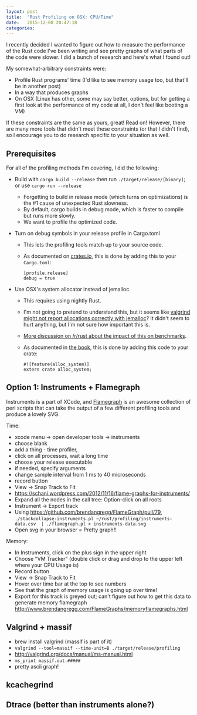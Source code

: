```yaml
---
layout: post
title:  "Rust Profiling on OSX: CPU/Time"
date:   2015-12-08 20:47:18
categories:
---
```


I recently decided I wanted to figure out how to measure the performance of the Rust code I've been writing and see pretty graphs of what parts of the code were slower. I did a bunch of research and here's what I found out!

My somewhat-arbitrary constraints were:

* Profile Rust programs' time (I'd like to see memory usage too, but that'll be in another post)
* In a way that produces graphs
* On OSX (Linux has other, some may say better, options, but for getting a first look at the performance of my code at all, I don't feel like booting a VM)

If these constraints are the same as yours, great! Read on! However, there are many more tools that didn't meet these constraints (or that I didn't find), so I encourage you to do research specific to your situation as well.

## Prerequisites

For all of the profiling methods I'm covering, I did the following:

* Build with `cargo build --release` then run `./target/release/[binary]`; or use `cargo run --release`
  * Forgetting to build in release mode (which turns on optimizations) is the #1 cause of unexpected Rust slowness.
  * By default, cargo builds in debug mode, which is faster to compile but runs more slowly.
  * We want to profile the optimized code.
* Turn on debug symbols in your release profile in Cargo.toml
  * This lets the profiling tools match up to your source code.
  * As documented on [crates.io](http://doc.crates.io/manifest.html#the-[profile.*]-sections), this is done by adding this to your `Cargo.toml`:

    ```
    [profile.release]
    debug = true
    ```

* Use OSX's system allocator instead of jemalloc
  * This requires using nightly Rust.
  * I'm not going to pretend to understand this, but it seems like [valgrind might not report allocations correctly with jemalloc](https://github.com/rust-lang/rust/issues/28224)? It didn't seem to hurt anything, but I'm not sure how important this is.
  * [More discussion on /r/rust about the impact of this on benchmarks](https://www.reddit.com/r/rust/comments/3p0ljg/forcing_rustc_to_use_the_system_allocator/).
  * As documented in [the book](http://doc.rust-lang.org/nightly/book/custom-allocators.html), this is done by adding this code to your crate:

    ```
    #![feature(alloc_system)]
    extern crate alloc_system;
    ```

## Option 1: Instruments + Flamegraph

Instruments is a part of XCode, and [Flamegraph](http://www.brendangregg.com/flamegraphs.html) is an awesome collection of perl scripts that can take the output of a few different profiling tools and produce a lovely SVG.



Time:

* xcode menu -> open developer tools -> instruments
* choose blank
* add a thing - time profiler,
* click on all processes, wait a long time
* choose your release executable
* if needed, specify arguments
* change sample interval from 1 ms to 40 microseconds
* record button
* View -> Snap Track to Fit
* https://schani.wordpress.com/2012/11/16/flame-graphs-for-instruments/
* Expand all the nodes in the call tree: Option-click on all roots
* Instrument -> Export track
* Using https://github.com/brendangregg/FlameGraph/pull/79, `./stackcollapse-instruments.pl ~/rust/profiling/instruments-data.csv  | ./flamegraph.pl > instruments-data.svg`
* Open svg in your browser = Pretty graph!!

Memory:

* In Instruments, click on the plus sign in the upper right
* Choose "VM Tracker" (double click or drag and drop to the upper left where your CPU Usage is)
* Record button
* View -> Snap Track to Fit
* Hover over time bar at the top to see numbers
* See that the graph of memory usage is going up over time!
* Export for this track is greyed out; can't figure out how to get this data to generate memory flamegraph http://www.brendangregg.com/FlameGraphs/memoryflamegraphs.html

## Valgrind + massif

* brew install valgrind (massif is part of it)
* `valgrind --tool=massif --time-unit=B ./target/release/profiling`
* http://valgrind.org/docs/manual/ms-manual.html
* `ms_print massif.out.#####`
* pretty ascii graph!

## kcachegrind

## Dtrace (better than instruments alone?)